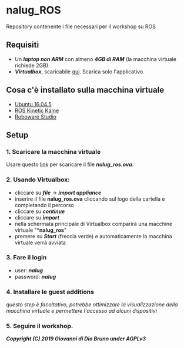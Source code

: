 # nalug_ROS
Repository contenente i file necessari per il workshop su ROS


## Requisiti
* Un ***laptop non ARM*** con almeno ***4GB di RAM*** (la macchina virtuale richiede 2GB)
* ***Virtualbox***, scaricabile [qui](https://www.virtualbox.org/wiki/Downloads).  Scarica solo l'applicativo.

## Cosa c'è installato sulla macchina virtuale
* [Ubuntu 16.04.5](http://releases.ubuntu.com/16.04/)
* [ROS Kinetic Kame](http://wiki.ros.org/kinetic)
* [Roboware Studio](http://www.roboware.me/#/home)

## Setup
### 1. Scaricare la macchina virtuale
Usare questo [link](https://mega.nz/#!EkdRBQoL!zLqq67t9Mh6iqqFn0-Wt69XrkFbgnisL4S_UER74rD8) per scaricare il file ***nalug_ros.ova***.
### 2. Usando Virtualbox:
* cliccare su ***file*** -> ***import appliance***
* inserire il file **nalug_ros.ova** cliccando sul logo della cartella e completando il percorso
* cliccare su ***continue***
* cliccare su ***import***
* nella schermata principale di Virtualbox comparirà una macchine virtuale "***nalug_ros**"
* premere su ***Start*** (freccia verde) e automaticamente la macchina virtuale verrà avviata
### 3. Fare il login
* user: ***nalug***
* password: ***nalug***
### 4. Installare le **guest additions**<br>
_questo step è facoltativo, potrebbe ottimizzare la visualizzazione della macchina virtuale e permettere l'accesso ad alcuni dispositivi_
### 5. Seguire il workshop.




***Copyright (C) 2019 Giovanni di Dio Bruno under AGPLv3***
